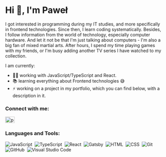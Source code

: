 <h1 align="left">Hi 👋, I'm Paweł</h1>

<p>I got interested in programming during my IT studies, and more specifically in frontend technologies. Since then, I learn coding systematically. Besides, I follow information from the world of technology, especially computer hardware. And let it not be that I'm just talking about computers - I'm also a big fan of mixed martial arts. After hours, I spend my time playing games with my friends, or I'm busy adding another TV series I have watched to my collection.</p>

I am currently: 
- 👨‍💻 working with JavaScript/TypeScript and React.
- 📚 learning everything about Frontend technologies 😅
- ⚡ working on a project in my portfolio, which you can find below, with a description in it.

<h3 align="left">Connect with me:</h3>
<p align="left">
  <a href="https://www.linkedin.com/in/pawel-duszenko/" target="blank"><img align="center"
      src="https://raw.githubusercontent.com/rahuldkjain/github-profile-readme-generator/master/src/images/icons/Social/linked-in-alt.svg"
      alt="pawel duszenko" height="20" width="30" /></a>
</p>

<h3 align="left">Languages and Tools:</h3>

![JavaScript](https://img.shields.io/badge/-JavaScript-05122A?style=flat&logo=javascript)&nbsp;
![TypeScript](https://img.shields.io/badge/-TypeScript-05122A?style=flat&logo=typescript)&nbsp;
![React](https://img.shields.io/badge/-React-05122A?style=flat&logo=react)&nbsp;
![Gatsby](https://img.shields.io/badge/-Gatsby-05122A?style=flat&logo=gatsby)&nbsp;
![HTML](https://img.shields.io/badge/-HTML-05122A?style=flat&logo=HTML5)&nbsp;
![CSS](https://img.shields.io/badge/-CSS-05122A?style=flat&logo=CSS3&logoColor=1572B6)&nbsp;
![Git](https://img.shields.io/badge/-Git-05122A?style=flat&logo=git)&nbsp;
![GitHub](https://img.shields.io/badge/-GitHub-05122A?style=flat&logo=github)&nbsp;
![Visual Studio Code](https://img.shields.io/badge/-Visual%20Studio%20Code-05122A?style=flat&logo=visual-studio-code&logoColor=007ACC)&nbsp;
<br>

<br>
